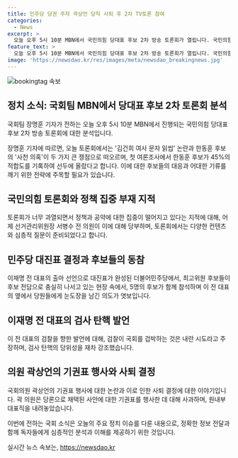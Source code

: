 ```yaml
---
title: 민주당 당권 주자 곽상언 당직 사퇴 후 2차 TV토론 참여
categories:
  - News
excerpt: >
  오늘 오후 5시 10분 MBN에서 국민의힘 당대표 후보 2차 방송 토론회가 열립니다. 국민의힘 내홍의 진원인 김건희 여사 문자 읽씹 논란과 어제 합동연설회에서 나온 한동훈 후보의 사천 의혹이 쟁점입니다. 또한, 이 전 대표의 출마 선언으로 대진표가 완성되었고 최고위원 후보 5명의 출마 현장에 관심이 쏠리는 가운데, 이 전 대표는 검찰 질서 파괴 등에 대한 입장을 밝혀 논란이 되고 있습니다. 그리고 곽 의원의 기권표로 인한 사과와 당론 채택 여부로 인한 원내부대표직 내려놓음으로 인한 사태에 대한 관심이 높아지고 있는 상황입니다.
feature_text: >
  오늘 오후 5시 10분 MBN에서 국민의힘 당대표 후보 2차 방송 토론회가 열립니다. 국민의힘 내홍의 진원인 김건희 여사 문자 읽씹 논란과 어제 합동연설회에서 나온 한동훈 후보의 사천 의혹이 쟁점입니다. 또한, 이 전 대표의 출마 선언으로 대진표가 완성되었고 최고위원 후보 5명의 출마 현장에 관심이 쏠리는 가운데, 이 전 대표는 검찰 질서 파괴 등에 대한 입장을 밝혀 논란이 되고 있습니다. 그리고 곽 의원의 기권표로 인한 사과와 당론 채택 여부로 인한 원내부대표직 내려놓음으로 인한 사태에 대한 관심이 높아지고 있는 상황입니다.
image: 'https://newsdao.kr/res/images/meta/newsdao_breakingnews.jpg'
---
```


<p><img src="https://newsdao.kr/res/images/meta/newsdao_breakingnews.jpg" alt="bookingtag 속보" /></p>

<h2 data-ke-size="size26">정치 소식: 국회팀 MBN에서 당대표 후보 2차 토론회 분석</h2>

<p>국회팀 장명훈 기자가 전하는 오늘 오후 5시 10분 MBN에서 진행되는 국민의힘 당대표 후보 2차 방송 토론회에 대한 분석입니다.</p>

<p data-ke-size="size16">장명훈 기자에 따르면, 오늘 토론회에서는 '김건희 여사 문자 읽씹' 논란과 한동훈 후보의 '사천 의혹'이 두 가지 큰 쟁점으로 떠오르며, 첫 여론조사에서 한동훈 후보가 45%의 적합도를 기록하여 선두에 올랐다고 합니다. 이에 대한 후보들의 대응과 어대한 기류를 깨기 위한 전략에 주목할 필요가 있습니다.</p>

<h2 data-ke-size="size26">국민의힘 토론회와 정책 집중 부재 지적</h2>

<p>토론회가 너무 과열되면서 정책과 공약에 대한 집중이 떨어지고 있다는 지적에 대해, 어제 선거관리위원장 서병수 전 의원이 이에 대해 당부하며, 토론회에서는 다양한 컨텐츠와 심층적 질문이 준비되었다고 합니다.</p>

<h2 data-ke-size="size26">민주당 대진표 결정과 후보들의 동참</h2>

<p>이재명 전 대표의 출마 선언으로 대진표가 완성된 더불어민주당에서, 최고위원 후보들이 후보 전담으로 충실히 나서고 있는 현장 속에서, 5명의 후보가 함께 참석하며 이 전 대표의 옆에서 당원들에게 눈도장을 남긴 의도가 엿보입니다.</p>

<h2 data-ke-size="size26">이재명 전 대표의 검사 탄핵 발언</h2>

<p>이 전 대표의 검찰을 향한 발언에 대해, 검찰이 국회를 겁박하는 것은 내란 시도라고 주장하며, 검사 탄핵의 당위성을 재차 강조했습니다.</p>

<h2 data-ke-size="size26">의원 곽상언의 기권표 행사와 사퇴 결정</h2>

<p>국회의원 곽상언의 기권표 행사에 대한 논란과 이로 인한 사퇴 결정에 대한 이야기입니다. 곽 의원은 당론으로 채택된 사안에 대한 기권표를 행사한 데 대해 사과하며, 원내부대표직을 내려놓았습니다.</p>

<p>이번에 전하는 국회 소식은 오늘의 주요 정치 이슈를 다룬 내용으로, 정확한 정보 전달과 함께 독자들에게 심층적인 분석과 이해를 제공하기 위한 것입니다.</p>
실시간 뉴스 속보는, <a href="https://newsdao.kr" rel="dofollow">https://newsdao.kr</a>


